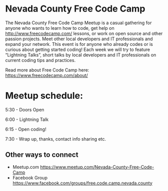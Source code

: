 # Nevada County Free Code Camp

The Nevada County Free Code Camp Meetup is a casual gathering for anyone who wants to learn how to code, get help on http://www.freecodecamp.com/ lessons, or work on open source and other passion projects. Meet other local developers and IT professionals and expand your network. This event is for anyone who already codes or is curious about getting started coding! Each week we will try to feature “Lightning Talks”, short talks by local developers and IT professionals on current coding tips and practices.

Read more about Free Code Camp here: https://www.freecodecamp.com/about/

# Meetup schedule:

5:30 - Doors Open

6:00 - Lightning Talk

6:15 - Open coding!

7:30 - Wrap up, thanks, contact info sharing etc.

## Other ways to connect
- Meetup.com https://www.meetup.com/Nevada-County-Free-Code-Camp 
- Facebook Group https://www.facebook.com/groups/free.code.camp.nevada.county
